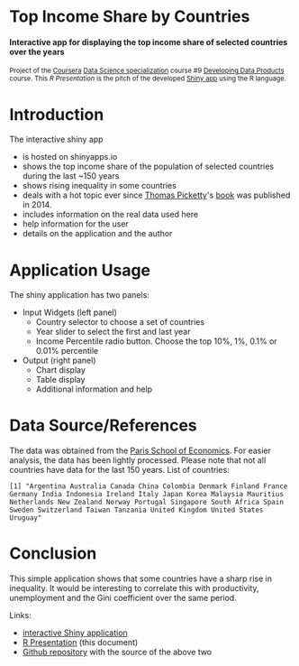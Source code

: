 <style>
.footer {
  color: gray;
  position: fixed;
  top: 90%;
  text-align:right;
  width:100%;
}

.page {
  color: lightgray;
  position: fixed;
  top: 1%;
  text-align:right;
  width:100%;
  font-size: 10%;
}
</style>

Top Income Share by Countries
========================================================

#### Interactive app for displaying the top income share of selected countries over the years

<small>Project of the [Coursera](http://coursera.org) [Data Science specialization](https://www.coursera.org/specialization/jhudatascience/1) course #9 [Developing Data Products](https://class.coursera.org/devdataprod-013) course. This *R Presentation* is the pitch of the developed [Shiny app](https://rajuvarghese.shinyapps.io/tiapp/) using the R language.</small>

<div class="footer">Raju Varghese // April 26, 2015</div>


Introduction
========================================================

The interactive shiny app

* is hosted on shinyapps.io
* shows the top income share of the population of selected countries during the last ~150 years
* shows rising inequality in some countries
* deals with a hot topic ever since [Thomas Picketty](http://en.wikipedia.org/wiki/Thomas_Piketty)'s [book](http://en.wikipedia.org/wiki/Capital_in_the_Twenty-First_Century) was published in 2014.
* includes information on the real data used here
* help information for the user
* details on the application and the author

<div class="page">2/5</div>

Application Usage
========================================================

The shiny application has two panels:

* Input Widgets (left panel) 
  * Country selector to choose a set of countries
  * Year slider to select the first and last year
  * Income Percentile radio button. Choose the top 10%, 1%, 0.1% or 0.01% percentile
* Output (right panel)
  * Chart display
  * Table display
  * Additional information and help

<div class="page">3/5</div>

Data Source/References
========================================================

The data was obtained from the [Paris School of Economics](http://topincomes.g-mond.parisschoolofeconomics.eu/#Database:). For easier analysis, the data has been lightly processed. Please note that not all countries have data for the last 150 years. List of countries:


```
[1] "Argentina Australia Canada China Colombia Denmark Finland France Germany India Indonesia Ireland Italy Japan Korea Malaysia Mauritius Netherlands New Zealand Norway Portugal Singapore South Africa Spain Sweden Switzerland Taiwan Tanzania United Kingdom United States Uruguay"
```

<div class="page">4/5</div>


Conclusion
========================================================

This simple application shows that some countries have a sharp rise in inequality. It would be interesting to correlate this with productivity, unemployment and the Gini coefficient over the same period.

Links:

* [interactive Shiny application](https://rajuvarghese.shinyapps.io/tiapp/)
* [R Presentation](http://rpubs.com/RajuVarghese/74602) (this document)
* [Github repository](https://github.com/RajuVarghese/DevDataProducts/) with the source of the above two

<div class="page">5/5</div>
